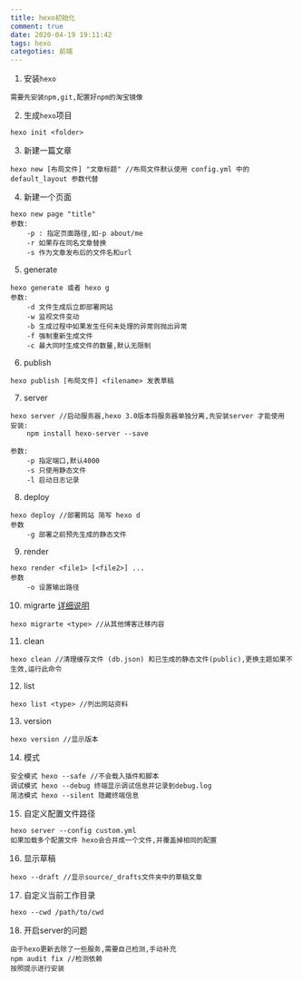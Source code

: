 ```yaml
---
title: hexo初始化
comment: true
date: 2020-04-19 19:11:42
tags: hexo
categoties: 前端
---
```

1. 安装`hexo`
```
需要先安装npm,git,配置好npm的淘宝镜像
```
2. 生成`hexo`项目
```
hexo init <folder>
```
<!--more-->
3. 新建一篇文章
```
hexo new [布局文件] "文章标题" //布局文件默认使用 config.yml 中的 default_layout 参数代替
```
4. 新建一个页面
```
hexo new page "title" 
参数: 
    -p : 指定页面路径,如-p about/me
    -r 如果存在同名文章替换
    -s 作为文章发布后的文件名和url
```
5. generate
```
hexo generate 或者 hexo g
参数: 
    -d 文件生成后立即部署网站
    -w 监视文件变动
    -b 生成过程中如果发生任何未处理的异常则抛出异常
    -f 强制重新生成文件
    -c 最大同时生成文件的数量,默认无限制
```
6. publish
```
hexo publish [布局文件] <filename> 发表草稿
```
7. server
```
hexo server //启动服务器,hexo 3.0版本将服务器单独分离,先安装server 才能使用
安装:
    npm install hexo-server --save

参数:
    -p 指定端口,默认4000
    -s 只使用静态文件
    -l 启动日志记录
```
8. deploy
```
hexo deploy //部署网站 简写 hexo d
参数
    -g 部署之前预先生成的静态文件
```
9. render
```
hexo render <file1> [<file2>] ...
参数
    -o 设置输出路径
```
10. migrarte [详细说明](https://hexo.io/zh-cn/docs/migration)
```
hexo migrarte <type> //从其他博客迁移内容
```
11. clean
```
hexo clean //清理缓存文件 (db.json) 和已生成的静态文件(public),更换主题如果不生效,运行此命令
```
12. list
```
hexo list <type> //列出网站资料
```
13. version
```
hexo version //显示版本
```
14. 模式
```
安全模式 hexo --safe //不会载入插件和脚本
调试模式 hexo --debug 终端显示调试信息并记录到debug.log
简洁模式 hexo --silent 隐藏终端信息
```
15. 自定义配置文件路径
```
hexo server --config custom.yml
如果加载多个配置文件 hexo会合并成一个文件,并覆盖掉相同的配置
```
16. 显示草稿
```
hexo --draft //显示source/_drafts文件夹中的草稿文章
```
17. 自定义当前工作目录
```
hexo --cwd /path/to/cwd
```
18. 开启server的问题
```
由于hexo更新去除了一些服务,需要自己检测,手动补充
npm audit fix //检测依赖
按照提示进行安装
```
